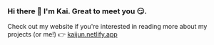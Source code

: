 ### Hi there 👋 I'm Kai. Great to meet you :smirk:.
Check out my website if you're interested in reading more about my projects (or me!) :point_right: [kaijun.netlify.app](https://kaijun.netlify.app/)


<!--
**zhg-kj/zhg-kj** is a ✨ _special_ ✨ repository because its `README.md` (this file) appears on your GitHub profile.

Here are some ideas to get you started:

- 🔭 I’m currently working on ...
- 🌱 I’m currently learning ...
- 👯 I’m looking to collaborate on ...
- 🤔 I’m looking for help with ...
- 💬 Ask me about ...
- 📫 How to reach me: ...
- 😄 Pronouns: ...
- ⚡ Fun fact: ...
-->

